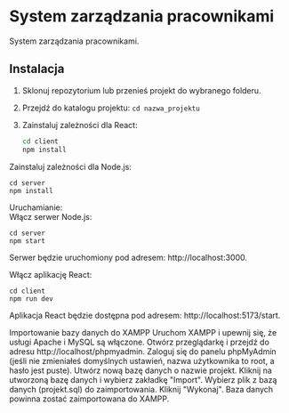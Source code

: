 # System zarządzania pracownikami

System zarządzania pracownikami.

## Instalacja

1. Sklonuj repozytorium lub przenieś projekt do wybranego folderu.
2. Przejdź do katalogu projektu: `cd nazwa_projektu`
3. Zainstaluj zależności dla React:

   ```bash
   cd client
   npm install

Zainstaluj zależności dla Node.js:


    cd server
    npm install
Uruchamianie:  
Włącz serwer Node.js:


    cd server
    npm start
Serwer będzie uruchomiony pod adresem: http://localhost:3000.

Włącz aplikację React:


    cd client
    npm run dev

Aplikacja React będzie dostępna pod adresem: http://localhost:5173/start.
   
Importowanie bazy danych do XAMPP
Uruchom XAMPP i upewnij się, że usługi Apache i MySQL są włączone.
Otwórz przeglądarkę i przejdź do adresu http://localhost/phpmyadmin.
Zaloguj się do panelu phpMyAdmin (jeśli nie zmieniałeś domyślnych ustawień, nazwa użytkownika to root, a hasło jest puste).
Utwórz nową bazę danych o nazwie projekt.
Kliknij na utworzoną bazę danych i wybierz zakładkę "Import".
Wybierz plik z bazą danych (projekt.sql) do zaimportowania.
Kliknij "Wykonaj".
Baza danych powinna zostać zaimportowana do XAMPP.

